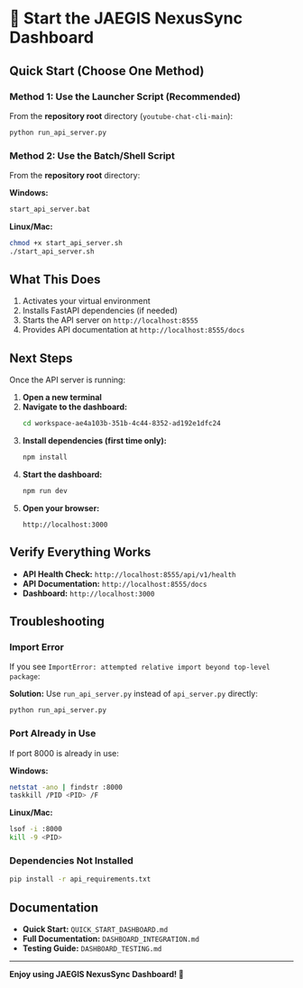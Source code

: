 # 🚀 Start the JAEGIS NexusSync Dashboard

## Quick Start (Choose One Method)

### Method 1: Use the Launcher Script (Recommended)

From the **repository root** directory (`youtube-chat-cli-main`):

```bash
python run_api_server.py
```

### Method 2: Use the Batch/Shell Script

From the **repository root** directory:

**Windows:**
```bash
start_api_server.bat
```

**Linux/Mac:**
```bash
chmod +x start_api_server.sh
./start_api_server.sh
```

## What This Does

1. Activates your virtual environment
2. Installs FastAPI dependencies (if needed)
3. Starts the API server on `http://localhost:8555`
4. Provides API documentation at `http://localhost:8555/docs`

## Next Steps

Once the API server is running:

1. **Open a new terminal**
2. **Navigate to the dashboard:**
   ```bash
   cd workspace-ae4a103b-351b-4c44-8352-ad192e1dfc24
   ```
3. **Install dependencies (first time only):**
   ```bash
   npm install
   ```
4. **Start the dashboard:**
   ```bash
   npm run dev
   ```
5. **Open your browser:**
   ```
   http://localhost:3000
   ```

## Verify Everything Works

- **API Health Check:** `http://localhost:8555/api/v1/health`
- **API Documentation:** `http://localhost:8555/docs`
- **Dashboard:** `http://localhost:3000`

## Troubleshooting

### Import Error

If you see `ImportError: attempted relative import beyond top-level package`:

**Solution:** Use `run_api_server.py` instead of `api_server.py` directly:
```bash
python run_api_server.py
```

### Port Already in Use

If port 8000 is already in use:

**Windows:**
```bash
netstat -ano | findstr :8000
taskkill /PID <PID> /F
```

**Linux/Mac:**
```bash
lsof -i :8000
kill -9 <PID>
```

### Dependencies Not Installed

```bash
pip install -r api_requirements.txt
```

## Documentation

- **Quick Start:** `QUICK_START_DASHBOARD.md`
- **Full Documentation:** `DASHBOARD_INTEGRATION.md`
- **Testing Guide:** `DASHBOARD_TESTING.md`

---

**Enjoy using JAEGIS NexusSync Dashboard! 🎉**

